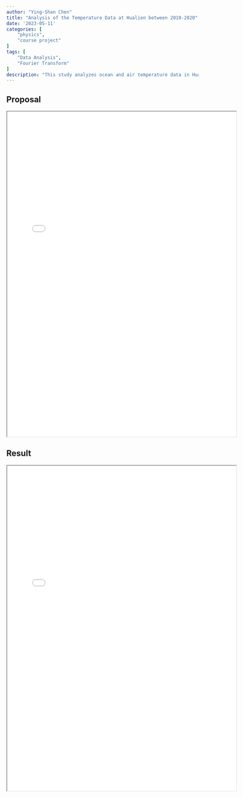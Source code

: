 ```yaml
---
author: "Ying-Shan Chen"
title: "Analysis of the Temperature Data at Hualien between 2010-2020"
date: '2023-05-11'
categories: [
    "physics",
    "course project"
]
tags: [
    "Data Analysis",
    "Fourier Transform"
]
description: "This study analyzes ocean and air temperature data in Hualien from 2010 to 2020 using probability distributions, Fourier Transform, and Hilbert-Huang Transform. Results reveal temporal patterns and highlight rising temperature trends, contributing to a better understanding of local climate change."
---
```

## Proposal
<p align="center" >
    <iframe class="pdf" src="/self/pdf/projects_physics/AnalyzeTemperature/proposal.pdf" width="600" height="850"> </iframe>
</p>

## Result
<p align="center" >
    <iframe class="pdf" src="/self/pdf/projects_physics/AnalyzeTemperature/complex.pdf" width="600" height="850"> </iframe>
</p>